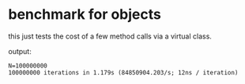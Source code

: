 
# benchmark for objects

this just tests the cost of a few method calls via a virtual class.

output:

```
N=100000000
100000000 iterations in 1.179s (84850904.203/s; 12ns / iteration)
```
